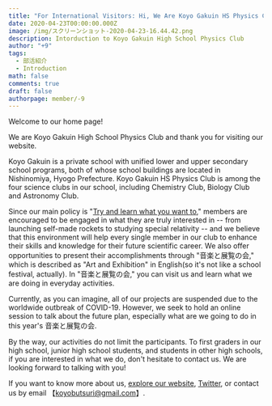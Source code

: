 ```yaml
---
title: "For International Visitors: Hi, We Are Koyo Gakuin HS Physics Club!"
date: 2020-04-23T00:00:00.000Z
image: /img/スクリーンショット-2020-04-23-16.44.42.png
description: Intorduction to Koyo Gakuin High School Physics Club
author: "+9"
tags:
  - 部活紹介
  - Introduction
math: false
comments: true
draft: false
authorpage: member/-9
---
```

Welcome to our home page!

We are Koyo Gakuin High School Physics Club and thank you for visiting our website.

Koyo Gakuin is a private school with unified lower and upper secondary school programs, both of whose school buildings are located in Nishinomiya, Hyogo Prefecture.  Koyo Gakuin HS Physics Club is among the four science clubs in our school, including Chemistry Club, Biology Club and Astronomy Club.

Since our main policy is "[Try and learn what you want to](https://koyophy.netlify.app/pdf/keizi.pdf)," members are encouraged to be engaged in what they are truly interested in -- from launching self-made rockets to studying special relativity -- and we believe that this environment will help every single member in our club to enhance their skills and knowledge for their future scientific career.  We also offer opportunities to present their accomplishments through "音楽と展覧の会," which is described as "Art and Exhibition" in English(so it's not like a school festival, actually).  In "音楽と展覧の会," you can visit us and learn what we are doing in everyday activities.

Currently, as you can imagine, all of our projects are suspended due to the worldwide outbreak of COVID-19.  However, we seek to hold an online session to talk about the future plan, especially what are we going to do in this year's 音楽と展覧の会.

By the way, our activities do not limit the participants.  To first graders in our high school,  junior high school students, and students in other high schools, if you are interested in what we do, don't hesitate to contact us.  We are looking forward to talking with you!

If you want to know more about us, [explore our website](https://koyophy.netlify.app/), [Twitter](https://twitter.com/koyophysics), or contact us by email 【koyobutsuri@gmail.com】.